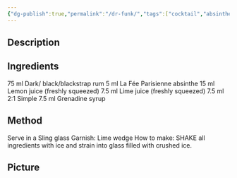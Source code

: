 ```yaml
---
{"dg-publish":true,"permalink":"/dr-funk/","tags":["cocktail","absinthe","rum-dark"]}
---
```


## Description


## Ingredients

75 ml Dark/ black/blackstrap rum
5 ml La Fée Parisienne absinthe
15 ml Lemon juice (freshly squeezed)
7.5 ml Lime juice (freshly squeezed)
7.5 ml 2:1 Simple
7.5 ml  Grenadine syrup

## Method

Serve in a Sling glass
Garnish: Lime wedge
How to make: SHAKE all ingredients with ice and strain into glass filled with crushed ice.


## Picture










